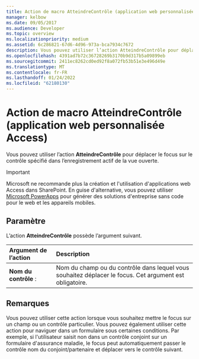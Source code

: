 ```yaml
---
title: Action de macro AtteindreContrôle (application web personnalisée Access)
manager: kelbow
ms.date: 09/05/2017
ms.audience: Developer
ms.topic: overview
ms.localizationpriority: medium
ms.assetid: 6c286821-67d6-4d96-973a-bca7934c7672
description: Vous pouvez utiliser l’action AtteindreContrôle pour déplacer le focus sur le contrôle spécifié dans l’enregistrement actif de la vue ouverte.
ms.openlocfilehash: 4391ad7b72c36728269b3170b9d317b5a09899eb
ms.sourcegitcommit: 2411ec8262cd0ed92f8a072fb53b51e3e496d49e
ms.translationtype: MT
ms.contentlocale: fr-FR
ms.lasthandoff: 01/24/2022
ms.locfileid: "62180130"
---
```

# <a name="gotocontrol-macro-action-access-custom-web-app"></a>Action de macro AtteindreContrôle (application web personnalisée Access)

Vous pouvez utiliser l’action **AtteindreContrôle** pour déplacer le focus sur le contrôle spécifié dans l’enregistrement actif de la vue ouverte. 
  
> [!IMPORTANT]
> Microsoft ne recommande plus la création et l'utilisation d'applications web Access dans SharePoint. En guise d'alternative, vous pouvez utiliser [Microsoft PowerApps](https://powerapps.microsoft.com/) pour générer des solutions d'entreprise sans code pour le web et les appareils mobiles. 
  
## <a name="setting"></a>Paramètre

L’action **AtteindreContrôle** possède l’argument suivant. 
  
|**Argument de l’action**|**Description**|
|:-----|:-----|
|**Nom du contrôle** : <br/> |Nom du champ ou du contrôle dans lequel vous souhaitez déplacer le focus. Cet argument est obligatoire.  <br/> |
   
## <a name="remarks"></a>Remarques

Vous pouvez utiliser cette action lorsque vous souhaitez mettre le focus sur un champ ou un contrôle particulier. Vous pouvez également utiliser cette action pour naviguer dans un formulaire sous certaines conditions. Par exemple, si l'utilisateur saisit non dans un contrôle conjoint sur un formulaire d'assurance maladie, le focus peut automatiquement passer le contrôle nom du conjoint/partenaire et déplacer vers le contrôle suivant.
  

